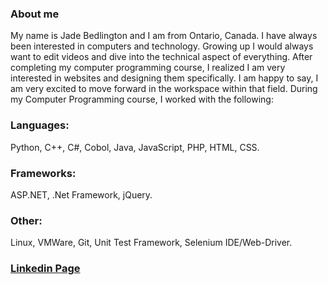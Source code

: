 ### About me

My name is Jade Bedlington and I am from Ontario, Canada. I have always been interested in computers and technology. Growing up I would always want to edit videos and dive into the technical aspect of everything. After completing my computer programming course, I realized I am very interested in websites and designing them specifically. I am happy to say, I am very excited to move forward in the workspace within that field. During my Computer Programming course, I worked with the following:

### Languages: 

Python, C++, C#, Cobol, Java, JavaScript, PHP, HTML, CSS.

### Frameworks: 

ASP.NET, .Net Framework, jQuery.

### Other: 

Linux, VMWare, Git, Unit Test Framework, Selenium IDE/Web-Driver.




### [Linkedin Page](https://www.linkedin.com/in/jade-bedlington/)
